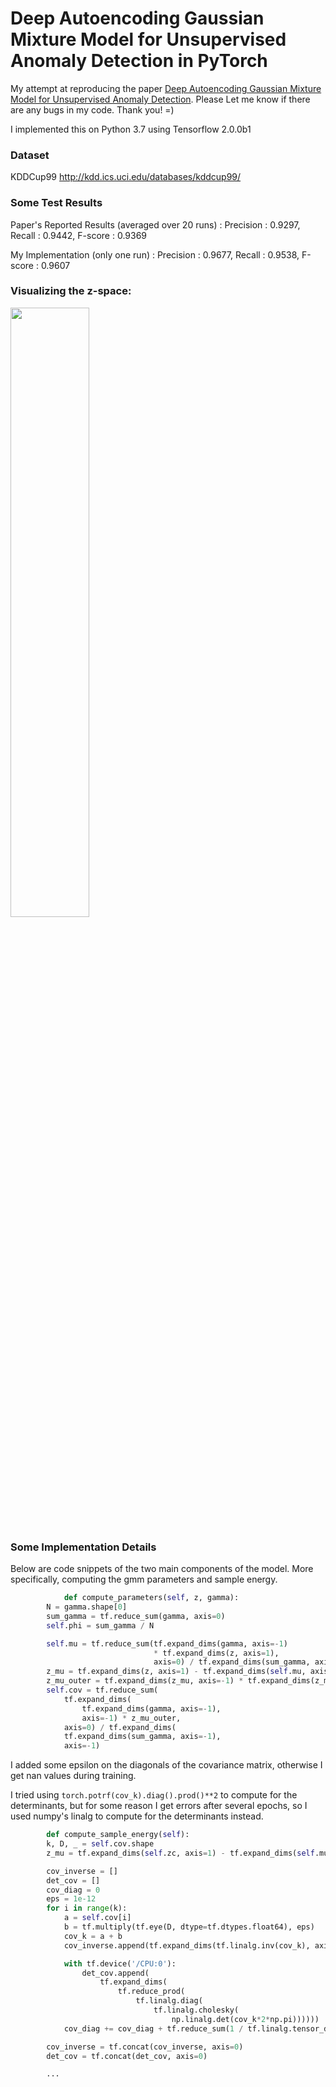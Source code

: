 # Deep Autoencoding Gaussian Mixture Model for Unsupervised Anomaly Detection in PyTorch

My attempt at reproducing the paper [Deep Autoencoding Gaussian Mixture Model for Unsupervised Anomaly Detection](https://openreview.net/forum?id=BJJLHbb0-). Please Let me know if there are any bugs in my code. Thank you! =)

I implemented this on Python 3.7 using Tensorflow 2.0.0b1

### Dataset
KDDCup99 http://kdd.ics.uci.edu/databases/kddcup99/

### Some Test Results
Paper's Reported Results (averaged over 20 runs) : Precision : 0.9297, Recall : 0.9442, F-score : 0.9369

My Implementation (only one run) : Precision : 0.9677, Recall : 0.9538, F-score : 0.9607

### Visualizing the z-space:
<img src="https://github.com/danieltan07/dagmm/blob/master/z_space.png" width="50%"/>

### Some Implementation Details
Below are code snippets of the two main components of the model. More specifically, computing the gmm parameters and sample energy.

```python
            def compute_parameters(self, z, gamma):
        N = gamma.shape[0]
        sum_gamma = tf.reduce_sum(gamma, axis=0)
        self.phi = sum_gamma / N

        self.mu = tf.reduce_sum(tf.expand_dims(gamma, axis=-1)
                                * tf.expand_dims(z, axis=1),
                                axis=0) / tf.expand_dims(sum_gamma, axis=-1)
        z_mu = tf.expand_dims(z, axis=1) - tf.expand_dims(self.mu, axis=0)
        z_mu_outer = tf.expand_dims(z_mu, axis=-1) * tf.expand_dims(z_mu, axis=-2)
        self.cov = tf.reduce_sum(
            tf.expand_dims(
                tf.expand_dims(gamma, axis=-1),
                axis=-1) * z_mu_outer,
            axis=0) / tf.expand_dims(
            tf.expand_dims(sum_gamma, axis=-1),
            axis=-1)
```   
I added some epsilon on the diagonals of the covariance matrix, otherwise I get nan values during training.

I tried using `torch.potrf(cov_k).diag().prod()**2` to compute for the determinants, but for some reason I get errors after several epochs, so I used numpy's linalg to compute for the determinants instead.

```python
        def compute_sample_energy(self):
        k, D, _ = self.cov.shape
        z_mu = tf.expand_dims(self.zc, axis=1) - tf.expand_dims(self.mu, axis=0)

        cov_inverse = []
        det_cov = []
        cov_diag = 0
        eps = 1e-12
        for i in range(k):
            a = self.cov[i]
            b = tf.multiply(tf.eye(D, dtype=tf.dtypes.float64), eps)
            cov_k = a + b
            cov_inverse.append(tf.expand_dims(tf.linalg.inv(cov_k), axis=0))

            with tf.device('/CPU:0'):
                det_cov.append(
                    tf.expand_dims(
                        tf.reduce_prod(
                            tf.linalg.diag(
                                tf.linalg.cholesky(
                                    np.linalg.det(cov_k*2*np.pi))))))
            cov_diag += cov_diag + tf.reduce_sum(1 / tf.linalg.tensor_diag_part(cov_k))

        cov_inverse = tf.concat(cov_inverse, axis=0)
        det_cov = tf.concat(det_cov, axis=0)

        ...
```
